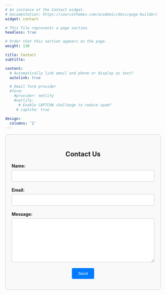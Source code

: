 ```yaml
---
# An instance of the Contact widget.
# Documentation: https://sourcethemes.com/academic/docs/page-builder/
widget: contact

# This file represents a page section.
headless: true

# Order that this section appears on the page.
weight: 130

title: Contact
subtitle:

content:
  # Automatically link email and phone or display as text?
  autolink: true

  # Email form provider
  #form:
    #provider: netlify
    #netlify:
      # Enable CAPTCHA challenge to reduce spam?
     # captcha: true

design:
  columns: '2'
---
```


  <form name="contact" netlify style="max-width: 600px; margin: auto; padding: 20px; border: 1px solid #ccc; border-radius: 8px; background-color: #f9f9f9;">
  <h2 style="text-align: center;">Contact Us</h2>
  
  <p>
    <label style="font-weight: bold;">Name:</label>
    <input type="text" name="name" required style="width: 100%; padding: 10px; margin: 5px 0; border-radius: 4px; border: 1px solid #ccc;" />
  </p>
  
  <p>
    <label style="font-weight: bold;">Email:</label>
    <input type="email" name="email" required style="width: 100%; padding: 10px; margin: 5px 0; border-radius: 4px; border: 1px solid #ccc;" />
  </p>
  
  <p>
    <label style="font-weight: bold;">Message:</label>
    <textarea name="message" rows="8" required style="width: 100%; padding: 10px; margin: 5px 0; border-radius: 4px; border: 1px solid #ccc;"></textarea>
  </p>
  
  <p style="text-align: center;">
    <button type="submit" style="background-color: #007bff; color: white; padding: 10px 20px; border: none; border-radius: 4px; cursor: pointer;">Send</button>
  </p>
</form>

<script>
  document.querySelector('form[name="contact"]').addEventListener('submit', function(event) {
    event.preventDefault(); // Prevent default form submission
    alert("Your message has been sent! Thank you for contacting us.");
    this.submit(); // Then submit the form
  });
</script>
